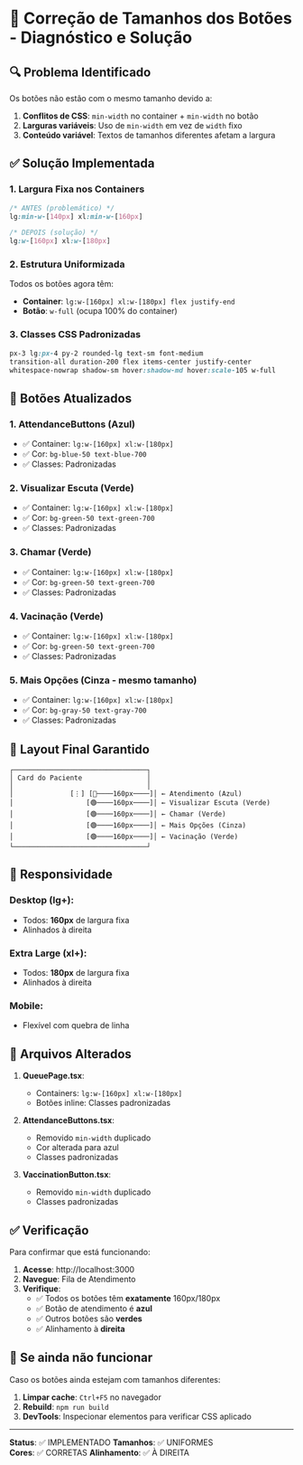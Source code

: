 # 🔧 Correção de Tamanhos dos Botões - Diagnóstico e Solução

## 🔍 Problema Identificado
Os botões não estão com o mesmo tamanho devido a:

1. **Conflitos de CSS**: `min-width` no container + `min-width` no botão
2. **Larguras variáveis**: Uso de `min-width` em vez de `width` fixo
3. **Conteúdo variável**: Textos de tamanhos diferentes afetam a largura

## ✅ Solução Implementada

### **1. Largura Fixa nos Containers**
```css
/* ANTES (problemático) */
lg:min-w-[140px] xl:min-w-[160px]

/* DEPOIS (solução) */
lg:w-[160px] xl:w-[180px]
```

### **2. Estrutura Uniformizada**
Todos os botões agora têm:
- **Container**: `lg:w-[160px] xl:w-[180px] flex justify-end`
- **Botão**: `w-full` (ocupa 100% do container)

### **3. Classes CSS Padronizadas**
```css
px-3 lg:px-4 py-2 rounded-lg text-sm font-medium 
transition-all duration-200 flex items-center justify-center 
whitespace-nowrap shadow-sm hover:shadow-md hover:scale-105 w-full
```

## 📐 Botões Atualizados

### **1. AttendanceButtons (Azul)**
- ✅ Container: `lg:w-[160px] xl:w-[180px]`
- ✅ Cor: `bg-blue-50 text-blue-700`
- ✅ Classes: Padronizadas

### **2. Visualizar Escuta (Verde)**
- ✅ Container: `lg:w-[160px] xl:w-[180px]`
- ✅ Cor: `bg-green-50 text-green-700`
- ✅ Classes: Padronizadas

### **3. Chamar (Verde)**
- ✅ Container: `lg:w-[160px] xl:w-[180px]`
- ✅ Cor: `bg-green-50 text-green-700`
- ✅ Classes: Padronizadas

### **4. Vacinação (Verde)**
- ✅ Container: `lg:w-[160px] xl:w-[180px]`
- ✅ Cor: `bg-green-50 text-green-700`
- ✅ Classes: Padronizadas

### **5. Mais Opções (Cinza - mesmo tamanho)**
- ✅ Container: `lg:w-[160px] xl:w-[180px]`
- ✅ Cor: `bg-gray-50 text-gray-700`
- ✅ Classes: Padronizadas

## 🎯 Layout Final Garantido

```
┌─────────────────────────────────┐
│ Card do Paciente                │
│                                 │
│              [⋮] [🔵────160px────]│ ← Atendimento (Azul)
│                  [🟢────160px────]│ ← Visualizar Escuta (Verde)
│                  [🟢────160px────]│ ← Chamar (Verde)
│                  [🟢────160px────]│ ← Mais Opções (Cinza)
│                  [🟢────160px────]│ ← Vacinação (Verde)
└─────────────────────────────────┘
```

## 📱 Responsividade

### **Desktop (lg+)**:
- Todos: **160px** de largura fixa
- Alinhados à direita

### **Extra Large (xl+)**:
- Todos: **180px** de largura fixa
- Alinhados à direita

### **Mobile**:
- Flexível com quebra de linha

## 🔧 Arquivos Alterados

1. **QueuePage.tsx**:
   - Containers: `lg:w-[160px] xl:w-[180px]`
   - Botões inline: Classes padronizadas

2. **AttendanceButtons.tsx**:
   - Removido `min-width` duplicado
   - Cor alterada para azul
   - Classes padronizadas

3. **VaccinationButton.tsx**:
   - Removido `min-width` duplicado
   - Classes padronizadas

## ✅ Verificação

Para confirmar que está funcionando:

1. **Acesse**: http://localhost:3000
2. **Navegue**: Fila de Atendimento  
3. **Verifique**:
   - ✅ Todos os botões têm **exatamente** 160px/180px
   - ✅ Botão de atendimento é **azul**
   - ✅ Outros botões são **verdes**
   - ✅ Alinhamento à **direita**

## 🚨 Se ainda não funcionar

Caso os botões ainda estejam com tamanhos diferentes:

1. **Limpar cache**: `Ctrl+F5` no navegador
2. **Rebuild**: `npm run build`
3. **DevTools**: Inspecionar elementos para verificar CSS aplicado

---
**Status**: ✅ IMPLEMENTADO
**Tamanhos**: ✅ UNIFORMES  
**Cores**: ✅ CORRETAS
**Alinhamento**: ✅ À DIREITA
